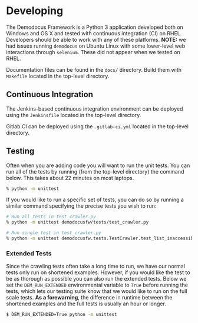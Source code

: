 # Developing

The Demodocus Framework is a Python 3 application developed both on Windows and
OS X and tested with continuous integration (CI) on RHEL. Developers should
be able to work with any of these platforms. **NOTE:** we had issues running
`demodocus` on Ubuntu Linux with some lower-level web interactions through
`selenium`. These did not appear when we tested on RHEL. 

Documentation files can be found in the `docs/` directory. Build them with
`Makefile` located in the top-level directory. 

## Continuous Integration

The Jenkins-based continuous integration environment can be deployed using the
`Jenkinsfile` located in the top-level directory. 

Gitlab CI can be deployed using the `.gitlab-ci.yml` located in the top-level
directory.

## Testing

Often when you are adding code you will want to run the unit tests. You can run
all of the tests by running (from the top-level directory) the command below.
This takes about 22 minutes on most laptops.

```bash
% python -m unittest
```

If you would like to run a specific set of tests, you can do so by running a
similar command specifying the precise tests you wish to run:

```bash
# Run all tests in test_crawler.py
% python -m unittest demodocusfw/tests/test_crawler.py

# Run single test in test_crawler.py
% python -m unittest demodocusfw.tests.TestCrawler.test_list_inaccessible_1_equivalence
```

### Extended Tests

Since the crawling tests often take a long time to run, we have our normal tests
only run on shortened examples. However, if you would like the test to be as
thorough as possible you can also run the extended tests. Below we set the
`DEM_RUN_EXTENDED` environmental variable to `True` before running the tests,
which lets our testing suite know that we would like to run on the full scale
tests. **As a forewarning**, the difference in runtime between the shortened
examples and the full tests is usually an hour or longer.

```bash
$ DEM_RUN_EXTENDED=True python -m unittest
```
